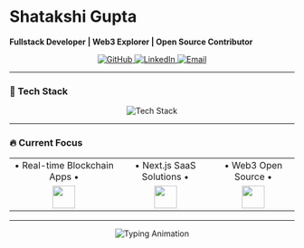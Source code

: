 # Shatakshi Gupta  
**Fullstack Developer | Web3 Explorer | Open Source Contributor**  

<div align="center">
  <a href="https://github.com/shatakshi-gupta-gqits">
    <img src="https://img.shields.io/badge/GitHub-100000?style=for-the-badge&logo=github&logoColor=white" alt="GitHub"/>
  </a>
  <a href="https://linkedin.com/in/shatakshil">
    <img src="https://img.shields.io/badge/LinkedIn-0077B5?style=for-the-badge&logo=linkedin&logoColor=white" alt="LinkedIn"/>
  </a>
  <a href="mailto:shatakshig2005@gmail.com">
    <img src="https://img.shields.io/badge/Gmail-D14836?style=for-the-badge&logo=gmail&logoColor=white" alt="Email"/>
  </a>
</div>

---

### 🚀 Tech Stack  
<div align="center">
  <img src="https://skillicons.dev/icons?i=js,ts,java,react,nextjs,tailwind,nodejs,express,mongodb,postgres,aws,linux,git,figma,docker,spring,threejs,solidity,web3,py&perline=6" alt="Tech Stack"/>
</div>

---

### 🔥 Current Focus  
<div align="center">
  <table>
    <tr>
      <td align="center">• Real-time Blockchain Apps •</td>
      <td align="center">• Next.js SaaS Solutions •</td>
      <td align="center">• Web3 Open Source •</td>
    </tr>
    <tr>
      <td align="center"><img src="https://img.icons8.com/nolan/64/ethereum.png" width="40"/></td>
      <td align="center"><img src="https://img.icons8.com/color/48/000000/nextjs.png" width="40"/></td>
      <td align="center"><img src="https://img.icons8.com/color/48/000000/open-source.png" width="40"/></td>
    </tr>
  </table>
</div>

---

<div align="center">
  <img src="https://readme-typing-svg.demolab.com?font=Fira+Code&size=22&duration=3000&pause=1000&color=7A3EFF&center=true&vCenter=true&width=500&lines=Building+scalable+web+solutions;Exploring+blockchain+possibilities;Open+to+collaborations!" alt="Typing Animation"/>
</div>
